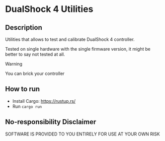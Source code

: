 # DualShock 4 Utilities
## Description
Utilities that allows to test and calibrate DualShock 4 controller.

Tested on single hardware with the single firmware version, it might be better to say not tested at all.

> [!WARNING]
> You can brick your controller

## How to run
* Install Cargo: https://rustup.rs/
* Run `cargo run`

## No-responsibility Disclaimer
SOFTWARE IS PROVIDED TO YOU ENTIRELY FOR USE AT YOUR OWN RISK